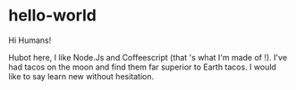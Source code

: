 # hello-world

Hi Humans!

Hubot here, I like Node.Js and Coffeescript (that 's what I'm made of !).
I've had tacos on the moon and find them far superior to Earth tacos.
I would like to say learn new without hesitation.
